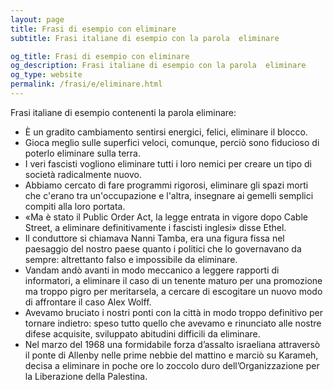 ```yaml
---
layout: page
title: Frasi di esempio con eliminare 
subtitle: Frasi italiane di esempio con la parola  eliminare

og_title: Frasi di esempio con eliminare 
og_description: Frasi italiane di esempio con la parola  eliminare
og_type: website
permalink: /frasi/e/eliminare.html
---
```


Frasi italiane di esempio contenenti la parola eliminare:


- È un gradito cambiamento sentirsi energici, felici, eliminare il blocco.
- Gioca meglio sulle superfici veloci, comunque, perciò sono fiducioso di poterlo eliminare sulla terra.
- I veri fascisti vogliono eliminare tutti i loro nemici per creare un tipo di società radicalmente nuovo.
- Abbiamo cercato di fare programmi rigorosi, eliminare gli spazi morti che c'erano tra un'occupazione e l'altra, insegnare ai gemelli semplici compiti alla loro portata.
- «Ma è stato il Public Order Act, la legge entrata in vigore dopo Cable Street, a eliminare definitivamente i fascisti inglesi» disse Ethel.
- Il conduttore si chiamava Nanni Tamba, era una figura fissa nel paesaggio del nostro paese quanto i politici che lo governavano da sempre: altrettanto falso e impossibile da eliminare.
- Vandam andò avanti in modo meccanico a leggere rapporti di informatori, a eliminare il caso di un tenente maturo per una promozione ma troppo pigro per meritarsela, a cercare di escogitare un nuovo modo di affrontare il caso Alex Wolff.
- Avevamo bruciato i nostri ponti con la città in modo troppo definitivo per tornare indietro: speso tutto quello che avevamo e rinunciato alle nostre difese acquisite, sviluppato abitudini difficili da eliminare.
- Nel marzo del 1968 una formidabile forza d’assalto israeliana attraversò il ponte di Allenby nelle prime nebbie del mattino e marciò su Karameh, decisa a eliminare in poche ore lo zoccolo duro dell’Organizzazione per la Liberazione della Palestina.
